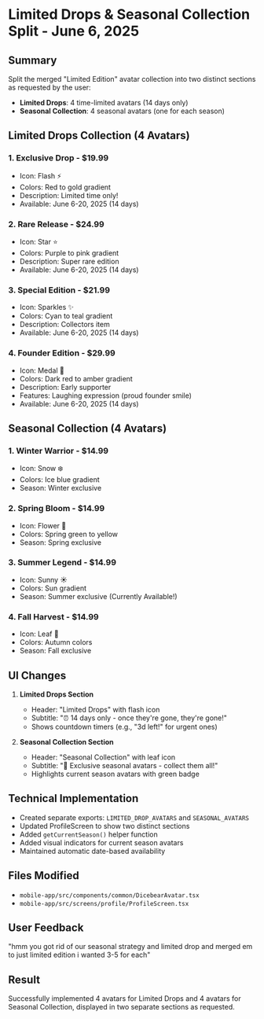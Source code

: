# Limited Drops & Seasonal Collection Split - June 6, 2025

## Summary
Split the merged "Limited Edition" avatar collection into two distinct sections as requested by the user:
- **Limited Drops**: 4 time-limited avatars (14 days only)
- **Seasonal Collection**: 4 seasonal avatars (one for each season)

## Limited Drops Collection (4 Avatars)
### 1. **Exclusive Drop** - $19.99
- Icon: Flash ⚡
- Colors: Red to gold gradient
- Description: Limited time only!
- Available: June 6-20, 2025 (14 days)

### 2. **Rare Release** - $24.99
- Icon: Star ⭐
- Colors: Purple to pink gradient
- Description: Super rare edition
- Available: June 6-20, 2025 (14 days)

### 3. **Special Edition** - $21.99
- Icon: Sparkles ✨
- Colors: Cyan to teal gradient
- Description: Collectors item
- Available: June 6-20, 2025 (14 days)

### 4. **Founder Edition** - $29.99
- Icon: Medal 🏅
- Colors: Dark red to amber gradient
- Description: Early supporter
- Features: Laughing expression (proud founder smile)
- Available: June 6-20, 2025 (14 days)

## Seasonal Collection (4 Avatars)
### 1. **Winter Warrior** - $14.99
- Icon: Snow ❄️
- Colors: Ice blue gradient
- Season: Winter exclusive

### 2. **Spring Bloom** - $14.99
- Icon: Flower 🌸
- Colors: Spring green to yellow
- Season: Spring exclusive

### 3. **Summer Legend** - $14.99
- Icon: Sunny ☀️
- Colors: Sun gradient
- Season: Summer exclusive (Currently Available!)

### 4. **Fall Harvest** - $14.99
- Icon: Leaf 🍂
- Colors: Autumn colors
- Season: Fall exclusive

## UI Changes
1. **Limited Drops Section**
   - Header: "Limited Drops" with flash icon
   - Subtitle: "⏰ 14 days only - once they're gone, they're gone!"
   - Shows countdown timers (e.g., "3d left!" for urgent ones)

2. **Seasonal Collection Section**
   - Header: "Seasonal Collection" with leaf icon
   - Subtitle: "🌸 Exclusive seasonal avatars - collect them all!"
   - Highlights current season avatars with green badge

## Technical Implementation
- Created separate exports: `LIMITED_DROP_AVATARS` and `SEASONAL_AVATARS`
- Updated ProfileScreen to show two distinct sections
- Added `getCurrentSeason()` helper function
- Added visual indicators for current season avatars
- Maintained automatic date-based availability

## Files Modified
- `mobile-app/src/components/common/DicebearAvatar.tsx`
- `mobile-app/src/screens/profile/ProfileScreen.tsx`

## User Feedback
"hmm you got rid of our seasonal strategy and limited drop and merged em to just limited edition i wanted 3-5 for each"

## Result
Successfully implemented 4 avatars for Limited Drops and 4 avatars for Seasonal Collection, displayed in two separate sections as requested. 